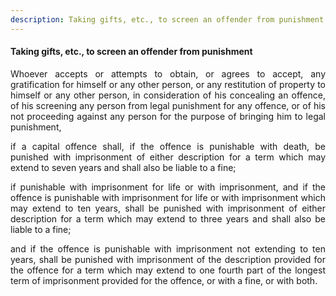 ```yaml
---
description: Taking gifts, etc., to screen an offender from punishment
---
```


#### Taking gifts, etc., to screen an offender from punishment
<div style="text-align: justify">

Whoever accepts or attempts to obtain, or agrees to accept, any gratification for himself or any other person, or any restitution of property to himself or any other person, in consideration of his concealing an offence, of his screening any person from legal punishment for any offence, or of his not proceeding against any person for the purpose of bringing him to legal punishment,

</p>

if a capital offence shall, if the offence is punishable with death, be punished with imprisonment of either description for a term which may extend to seven years and shall also be liable to a fine;

</p>

if punishable with imprisonment for life or with imprisonment, and if the offence is punishable with imprisonment for life or with imprisonment which may extend to ten years, shall be punished with imprisonment of either description for a term which may extend to three years and shall also be liable to a fine;

</p>

and if the offence is punishable with imprisonment not extending to ten years, shall be punished with imprisonment of the description provided for the offence for a term which may extend to one fourth part of the longest term of imprisonment provided for the offence, or with a fine, or with both.

</p>
